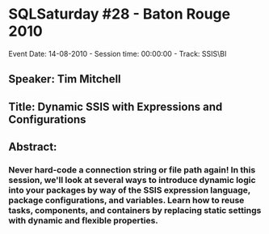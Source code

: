 # SQLSaturday #28 - Baton Rouge 2010
Event Date: 14-08-2010 - Session time: 00:00:00 - Track: SSIS\BI
## Speaker: Tim Mitchell
## Title: Dynamic SSIS with Expressions and Configurations
## Abstract:
### Never hard-code a connection string or file path again!  In this session, we'll look at several ways to introduce dynamic logic into your packages by way of the SSIS expression language, package configurations, and variables.  Learn how to reuse tasks, components, and containers by replacing static settings with dynamic and flexible properties.
